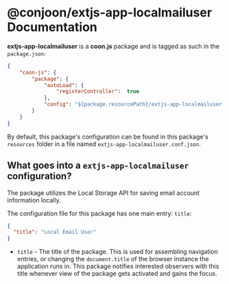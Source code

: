 # @conjoon/extjs-app-localmailuser Documentation

**extjs-app-localmailuser** is a **coon.js** package and is tagged as such in the
`package.json`:

```json
{
    "coon-js": {
        "package": {
            "autoLoad": {
                "registerController":  true
            },
            "config": "${package.resourcePath}/extjs-app-localmailuser.conf.json"
        }
    }
}
```

By default, this package's configuration can be found in this package's `resources` folder
in a file named `extjs-app-localmailuser.conf.json`.


## What goes into a `extjs-app-localmailuser` configuration?

The package utilizes the Local Storage API for saving email account information locally. 

The configuration file for this package has one main entry: `title`:

```json
{
  "title": "Local Email User"
}
```

- `title` - The title of the package. This is used for assembling navigation entries, or changing the
`document.title` of the browser instance the application runs in. This package notifies interested 
observers with this title whenever view of the package gets activated and gains the focus.